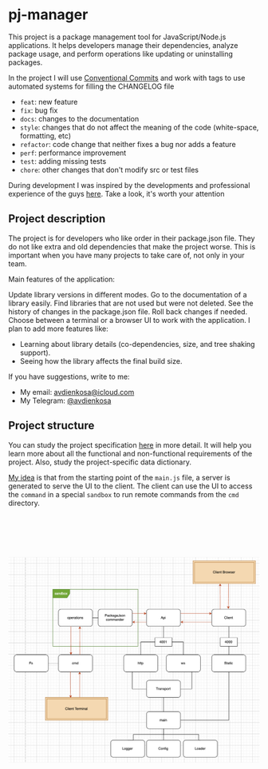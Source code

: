 # pj-manager

This project is a package management tool for JavaScript/Node.js applications. It helps developers manage their dependencies, analyze package usage, and perform operations like updating or uninstalling packages.

In the project I will use [Conventional Commits](https://www.conventionalcommits.org/ru/v1.0.0/) and work with tags to use automated systems for filling the CHANGELOG file

- `feat`: new feature
- `fix`: bug fix
- `docs`: changes to the documentation
- `style`: changes that do not affect the meaning of the code (white-space, formatting, etc)
- `refactor`: code change that neither fixes a bug nor adds a feature
- `perf`: performance improvement
- `test`: adding missing tests
- `chore`: other changes that don't modify src or test files

During development I was inspired by the developments and professional experience of the guys [here](https://github.com/HowProgrammingWorks). Take a look, it's worth your attention

## Project description

The project is for developers who like order in their package.json file. They do not like extra and old dependencies that make the project worse. This is important when you have many projects to take care of, not only in your team.

Main features of the application:

Update library versions in different modes.
Go to the documentation of a library easily.
Find libraries that are not used but were not deleted.
See the history of changes in the package.json file.
Roll back changes if needed.
Choose between a terminal or a browser UI to work with the application.
I plan to add more features like:

- Learning about library details (co-dependencies, size, and tree shaking support).
- Seeing how the library affects the final build size.

If you have suggestions, write to me:

- My email: [avdienkosa@icloud.com](mailto:avdienkosa@icloud.com)
- My Telegram: [@avdienkosa](https://t.me/avdienkosa)

## Project structure

You can study the project specification [here](./docs/project-specification.md) in more detail. It will help you learn more about all the functional and non-functional requirements of the project. Also, study the project-specific data dictionary.

[My idea](#project-plan) is that from the starting point of the `main.js` file, a server is generated to serve the UI to the client. The client can use the UI to access the `command` in a special `sandbox` to run remote commands from the `cmd` directory.

<div id="project-plan" style="margin-top: 100px;"></div>

![it is a project plan](./docs/images/project-plan.png)
